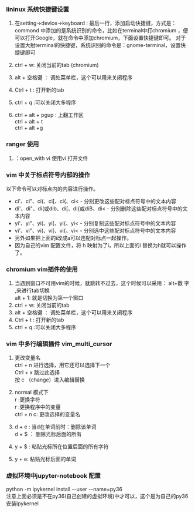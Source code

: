 ### lininux 系统快捷键设置

1. 在setting->device->keyboard  : 最后一行，添加启动快捷键，方式是：commond 中添加的是系统识别的命令，比如在terminal中打chromium ，便可以打开Google，就在命令中添加chromium，下面设置快捷键即可。
对于设置大尅terminal的快捷键，系统识别的命令是：gnome-terminal，设置快捷键即可

2. ctrl + w: 关闭当前的tab (chromium)

3. alt + 空格键 ： 调处菜单栏，这个可以用来关闭程序

4. Ctrl + t : 打开新的tab

5. ctrl + q :可以关闭大多程序

6. ctrl + alt + pgup : 上翻工作区  
   ctrl  + alt + t  
   ctrl + alt +g

### ranger 使用
1. ：open_with vi  使用vi 打开文件


### vim 中关于标点符号内部的操作

以下命令可以对标点内的内容进行操作。
- ci'、ci"、ci(、ci[、ci{、ci< - 分别更改这些配对标点符号中的文本内容
- di'、di"、di(或dib、di[、di{或diB、di< - 分别删除这些配对标点符号中的文本内容
- yi'、yi"、yi(、yi[、yi{、yi< - 分别复制这些配对标点符号中的文本内容
- vi'、vi"、vi(、vi[、vi{、vi< - 分别选中这些配对标点符号中的文本内容
- 另外如果把上面的i改成a可以连配对标点一起操作。
- 因为自己的vim 配置文件，将 h 映射为了i，所以上面的i 替换为h就可以操作了。


### chromium vim插件的使用
1. 当遇到窗口不可用vim的时候，就跳转不过去，这个时候可以采用： alt+数  字  ,来进行tab切换  
    alt + 1: 就是切换为第一个窗口
2. ctrl + w: 关闭当前的tab
3. alt + 空格键 ： 调处菜单栏，这个可以用来关闭程序
4. Ctrl + t : 打开新的tab
5. ctrl + q :可以关闭大多程序


### vim 中多行编辑插件 vim_multi_cursor
1. 更改变量名    
    ctrl + n 进行选择，用它还可以选择下一个  
    Ctrl + x 跳过此选择  
    按 c （change）进入编辑替换

2. normal 模式下  
   r :更换字符  
        <leader> r :更换程序中的变量  
         ctrl + n  c: 更改选择的变量名  

3. d + e : 当d在单词前时：删除该单词  
   d + $ ： 删除光标后面的所有  

4. y + $ : 粘贴光标所在位置后面的所有字符
5. y + e: 粘贴光标后面的单词


### 虚拟环境中jupyter-notebook 配置
python -m ipykernel install --user --name=py36  
注意上面必须是不在py36(自己创建的虚拟环境)中才可以，这个是为自己的py36安装ipykernel
